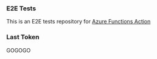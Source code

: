 ### E2E Tests
This is an E2E tests repository for [Azure Functions Action](https://github.com/Azure/functions-action)

### Last Token
GOGOGO
